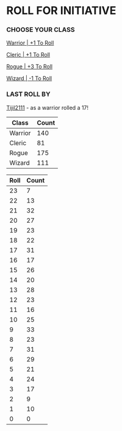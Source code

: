 # ROLL FOR INITIATIVE
### CHOOSE YOUR CLASS

[Warrior | +1 To Roll](https://github.com/benjaminsampica/benjaminsampica/issues/new?title=roll%7Cwarrior&body=Just+click+%27Submit+new+issue%27.)

[Cleric | +1 To Roll](https://github.com/benjaminsampica/benjaminsampica/issues/new?title=roll%7Ccleric&body=Just+click+%27Submit+new+issue%27.)

[Rogue | +3 To Roll](https://github.com/benjaminsampica/benjaminsampica/issues/new?title=roll%7Crogue&body=Just+click+%27Submit+new+issue%27.)

[Wizard | -1 To Roll](https://github.com/benjaminsampica/benjaminsampica/issues/new?title=roll%7Cwizard&body=Just+click+%27Submit+new+issue%27.)
### LAST ROLL BY
[Tijil2111](https://www.github.com/Tijil2111) - as a warrior rolled a 17!

|Class|Count|
|-|-|
|Warrior|140|
|Cleric|81|
|Rogue|175|
|Wizard|111|

|Roll|Count|
|-|-|
|23|7
|22|13
|21|32
|20|27
|19|23
|18|22
|17|31
|16|17
|15|26
|14|20
|13|28
|12|23
|11|16
|10|25
|9|33
|8|23
|7|31
|6|29
|5|21
|4|24
|3|17
|2|9
|1|10
|0|0
